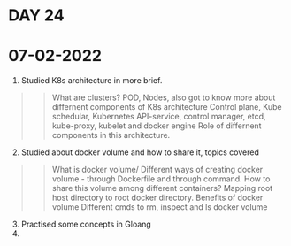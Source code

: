 
# DAY 24

# 07-02-2022

1. Studied K8s architecture in more brief. 
>> What are clusters?
>> POD, Nodes, also got to know more about differnent components of K8s architecture 
  >> Control plane, Kube schedular, Kubernetes API-service, control manager, etcd, kube-proxy, kubelet and docker engine
>> Role of differnent components in this architecture.

2. Studied about docker volume and how to share it, topics covered
>> What is docker volume/
>> Different ways of creating docker volume - through Dockerfile and through command.
>> How to share this volume among different containers?
>> Mapping root host directory to root docker directory.
>> Benefits of docker volume
>> Different cmds to rm, inspect and ls docker volume 

3.  Practised some concepts in Gloang
4.  
